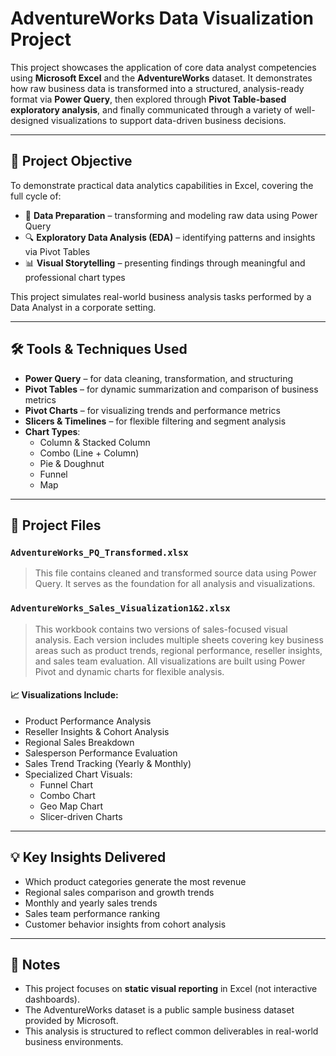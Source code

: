 # AdventureWorks Data Visualization Project

This project showcases the application of core data analyst competencies using **Microsoft Excel** and the **AdventureWorks** dataset. It demonstrates how raw business data is transformed into a structured, analysis-ready format via **Power Query**, then explored through **Pivot Table-based exploratory analysis**, and finally communicated through a variety of well-designed visualizations to support data-driven business decisions.

---

## 💼 Project Objective

To demonstrate practical data analytics capabilities in Excel, covering the full cycle of:

- 🧹 **Data Preparation** – transforming and modeling raw data using Power Query  
- 🔍 **Exploratory Data Analysis (EDA)** – identifying patterns and insights via Pivot Tables  
- 📊 **Visual Storytelling** – presenting findings through meaningful and professional chart types

This project simulates real-world business analysis tasks performed by a Data Analyst in a corporate setting.

---

## 🛠 Tools & Techniques Used

- **Power Query** – for data cleaning, transformation, and structuring  
- **Pivot Tables** – for dynamic summarization and comparison of business metrics  
- **Pivot Charts** – for visualizing trends and performance metrics  
- **Slicers & Timelines** – for flexible filtering and segment analysis  
- **Chart Types**:
  - Column & Stacked Column
  - Combo (Line + Column)
  - Pie & Doughnut
  - Funnel
  - Map

---

## 📁 Project Files

### `AdventureWorks_PQ_Transformed.xlsx`
> This file contains cleaned and transformed source data using Power Query. It serves as the foundation for all analysis and visualizations.

### `AdventureWorks_Sales_Visualization1&2.xlsx`
> This workbook contains two versions of sales-focused visual analysis. Each version includes multiple sheets covering key business areas such as product trends, regional performance, reseller insights, and sales team evaluation. All visualizations are built using Power Pivot and dynamic charts for flexible analysis.

#### 📈 Visualizations Include:

- Product Performance Analysis  
- Reseller Insights & Cohort Analysis  
- Regional Sales Breakdown  
- Salesperson Performance Evaluation  
- Sales Trend Tracking (Yearly & Monthly)  
- Specialized Chart Visuals:
  - Funnel Chart  
  - Combo Chart  
  - Geo Map Chart  
  - Slicer-driven Charts  

---

## 💡 Key Insights Delivered

- Which product categories generate the most revenue  
- Regional sales comparison and growth trends  
- Monthly and yearly sales trends  
- Sales team performance ranking  
- Customer behavior insights from cohort analysis

---

## 📌 Notes

- This project focuses on **static visual reporting** in Excel (not interactive dashboards).  
- The AdventureWorks dataset is a public sample business dataset provided by Microsoft.  
- This analysis is structured to reflect common deliverables in real-world business environments.
